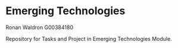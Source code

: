 # Emerging Technologies
Ronan Waldron
G00384180

Repository for Tasks and Project in Emerging Technologies Module.